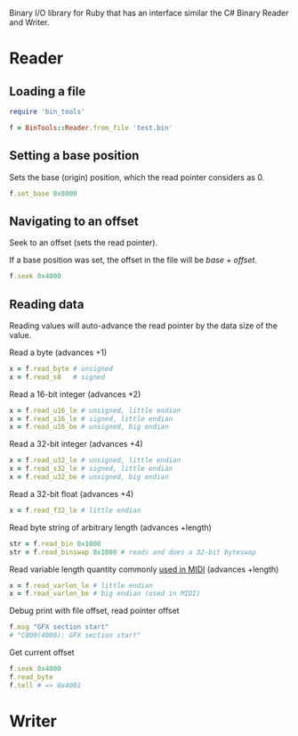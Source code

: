 Binary I/O library for Ruby that has an interface similar the C# Binary Reader and Writer.

# Reader

## Loading a file

```rb
require 'bin_tools'

f = BinTools::Reader.from_file 'test.bin'
```

## Setting a base position

Sets the base (origin) position, which the read pointer considers as 0.

```rb
f.set_base 0x8000
```

## Navigating to an offset

Seek to an offset (sets the read pointer).

If a base position was set, the offset in the file will be _base + offset_.

```rb
f.seek 0x4000
```

## Reading data

Reading values will auto-advance the read pointer by the data size of the value.

Read a byte (advances +1)

```rb
x = f.read_byte # unsigned
x = f.read_s8   # signed
```

Read a 16-bit integer (advances +2)

```rb
x = f.read_u16_le # unsigned, little endian
x = f.read_s16_le # signed, little endian
x = f.read_u16_be # unsigned, big endian
```

Read a 32-bit integer (advances +4)

```rb
x = f.read_u32_le # unsigned, little endian
x = f.read_s32_le # signed, little endian
x = f.read_u32_be # unsigned, big endian
```

Read a 32-bit float (advances +4)

```rb
x = f.read_f32_le # little endian
```

Read byte string of arbitrary length (advances +length)

```rb
str = f.read_bin 0x1000
str = f.read_binswap 0x1000 # reads and does a 32-bit byteswap
```

Read variable length quantity commonly [used in MIDI](https://en.wikipedia.org/wiki/Variable-length_quantity) (advances +length)

```rb
x = f.read_varlen_le # little endian
x = f.read_varlen_be # big endian (used in MIDI)
```

Debug print with file offset, read pointer offset

```rb
f.msg "GFX section start"
# "C000(4000): GFX section start"
```

Get current offset

```rb
f.seek 0x4000
f.read_byte
f.tell # => 0x4001
```

# Writer


